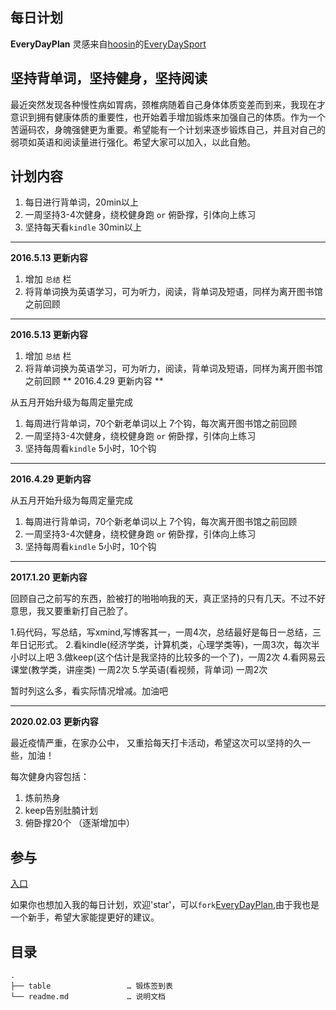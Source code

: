 ## 每日计划

**EveryDayPlan** 灵感来自[hoosin](https://github.com/hoosin)的[EveryDaySport](https://github.com/hoosin/EveryDaySport)


## 坚持背单词，坚持健身，坚持阅读 
最近突然发现各种慢性病如胃病，颈椎病随着自己身体体质变差而到来，我现在才意识到拥有健康体质的重要性，也开始着手增加锻炼来加强自己的体质。作为一个苦逼码农，身魄强健更为重要。希望能有一个计划来逐步锻炼自己，并且对自己的弱项如英语和阅读量进行强化。希望大家可以加入，以此自勉。

## 计划内容

1. 每日进行背单词，20min以上
2. 一周坚持3-4次健身，绕校健身跑 `or` 俯卧撑，引体向上练习
3. 坚持每天看`kindle` 30min以上

-----------------------

**2016.5.13 更新内容**


1. 增加 `总结` 栏
2. 将背单词换为英语学习，可为听力，阅读，背单词及短语，同样为离开图书馆之前回顾

----------------------

**2016.5.13 更新内容**


1. 增加 `总结` 栏
2. 将背单词换为英语学习，可为听力，阅读，背单词及短语，同样为离开图书馆之前回顾
** 2016.4.29 更新内容 **


从五月开始升级为每周定量完成

1. 每周进行背单词，70个新老单词以上 7个钩，每次离开图书馆之前回顾
2. 一周坚持3-4次健身，绕校健身跑 `or` 俯卧撑，引体向上练习
3. 坚持每周看`kindle` 5小时，10个钩

----------------------

**2016.4.29 更新内容**


从五月开始升级为每周定量完成

1. 每周进行背单词，70个新老单词以上 7个钩，每次离开图书馆之前回顾
2. 一周坚持3-4次健身，绕校健身跑 `or` 俯卧撑，引体向上练习
3. 坚持每周看`kindle` 5小时，10个钩

----------------------


**2017.1.20 更新内容**

回顾自己之前写的东西，脸被打的啪啪响我的天，真正坚持的只有几天。不过不好意思，我又要重新打自己脸了。

1.码代码，写总结，写xmind,写博客其一，一周4次，总结最好是每日一总结，三年日记形式。
2.看kindle(经济学类，计算机类，心理学类等)，一周3次，每次半小时以上吧
3.做keep(这个估计是我坚持的比较多的一个了)，一周2次
4.看网易云课堂(教学类，讲座类) 一周2次
5.学英语(看视频，背单词) 一周2次

暂时列这么多，看实际情况增减。加油吧


--------

**2020.02.03 更新内容**

最近疫情严重，在家办公中， 又重拾每天打卡活动，希望这次可以坚持的久一些，加油！

每次健身内容包括：

1. 炼前热身
2. keep告别肚腩计划
3. 俯卧撑20个
（逐渐增加中）


## 参与

[入口](https://github.com/zjbao123/EveryDayPlan)


如果你也想加入我的每日计划，欢迎'star'，可以`fork`[EveryDayPlan](https://github.com/zjbao123/EveryDayPlan/tree/master),由于我也是一个新手，希望大家能提更好的建议。

## 目录

```
.
├── table                 … 锻炼签到表
└── readme.md             … 说明文档
```
